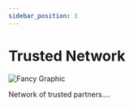 ```yaml
---
sidebar_position: 3
---
```


# Trusted Network

![Fancy Graphic](https://via.placeholder.com/650x150/70130e/ffffff?text=Network+Graphic+Here)

Network of trusted partners....
